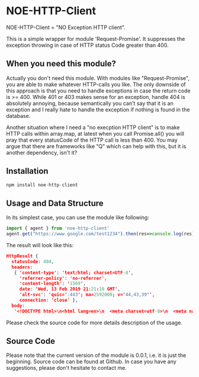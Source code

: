 # NOE-HTTP-Client

NOE-HTTP-Client = "NO Exception HTTP client".

This is a simple wrapper for module 'Request-Promise'. It suppresses the exception throwing in case of HTTP status Code greater than 400.

## When you need this module?

Actually you don't need this module. With modules like "Request-Promise", you are able to make whatever HTTP-calls you like. The only downside of this approach is that you need to handle exceptions in case the return code is  >= 400. While 401 or 403 makes sense for an exception, handle 404 is absolutely annoying, because semantically you can't say that it is an exception and I really hate to handle the exception if nothing is found in the database. 



Another situation where I need a "no execption HTTP client"     is to make HTTP calls within array.map, at latest when you call Promise.all() you will pray that every statusCode of the HTTP call is less than 400. You may argue that there are frameworks like "Q" which can help with  this, but it is another dependency, isn't it?

## Installation

```js
npm install noe-http-client
```

## Usage and Data Structure

In its simplest case, you can use the module like following:
```js
import { agent } from 'noe-http-client'
agent.get("https://www.google.com/test1234").then(res=>console.log(res))
```
The result will look like this:

```json
HttpResult {
  statusCode: 404,
  headers:
   { 'content-type': 'text/html; charset=UTF-8',
     'referrer-policy': 'no-referrer',
     'content-length': '1569',
     date: 'Wed, 13 Feb 2019 21:21:10 GMT',
     'alt-svc': 'quic=":443"; ma=2592000; v="44,43,39"',
     connection: 'close' },
  body:
   '<!DOCTYPE html>\n<html lang=en>\n  <meta charset=utf-8>\n  <meta name=viewport content="initial-scale=1, minimum-scale=1, width=device-width">\n  <title>Error 404 (Not Found)!!1</title>\n  <style>\n    *{margin:0;padding:0}html,code{font:15px/22px arial,sans-serif}html{background:#fff;color:#222;padding:15px}body{margin:7% auto 0;max-width:390px;min-height:180px;padding:30px 0 15px}* > body{background:url(//www.google.com/images/errors/robot.png) 100% 5px no-repeat;padding-right:205px}p{margin:11px 0 22px;overflow:hidden}ins{color:#777;text-decoration:none}a img{border:0}@media screen and (max-width:772px){body{background:none;margin-top:0;max-width:none;padding-right:0}}#logo{background:url(//www.google.com/images/branding/googlelogo/1x/googlelogo_color_150x54dp.png) no-repeat;margin-left:-5px}@media only screen and (min-resolution:192dpi){#logo{background:url(//www.google.com/images/branding/googlelogo/2x/googlelogo_color_150x54dp.png) no-repeat 0% 0%/100% 100%;-moz-border-image:url(//www.google.com/images/branding/googlelogo/2x/googlelogo_color_150x54dp.png) 0}}@media only screen and (-webkit-min-device-pixel-ratio:2){#logo{background:url(//www.google.com/images/branding/googlelogo/2x/googlelogo_color_150x54dp.png) no-repeat;-webkit-background-size:100% 100%}}#logo{display:inline-block;height:54px;width:150px}\n  </style>\n  <a href=//www.google.com/><span id=logo aria-label=Google></span></a>\n  <p><b>404.</b> <ins>That’s an error.</ins>\n  <p>The requested URL <code>/test1234</code> was not found on this server.  <ins>That’s all we know.</ins>\n' }

```

Please check the source code for more details description of the usage.

## Source Code

Please note that the current version of the module is 0.0.1, i.e. it is just the beginning. Source code can be found at Github. In case you have any suggestions, please don't hesitate to contact me.



